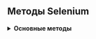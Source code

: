 ## Методы Selenium

<details><summary><b>Основные методы</b></summary>

### Метод get
  
Сообщает браузеру, что нужно открыть сайт по указанной ссылке
```python
driver.get("https://suninjuly.github.io/text_input_task.html")
```  
  
### Метод click

Позволяет найти элемент и нажать на него
```python
option1 = browser.find_element(By.CSS_SELECTOR, "[value='python']").click()
```  
  
### Метод get_attribute  
  
Позволяет узнать значение атрибута элемента. Значение атрибута представляет собой строку. Если значение атрибута отсутствует, то это равносильно значению атрибута равному "false". Если атрибута нет, то метод вернёт значение None.
```python
people_radio = browser.find_element(By.ID, "peopleRule")
people_checked = people_radio.get_attribute("checked")  
```  

### Метод select

Класс **Select** предоставляет полезные методы для взаимодействия с раскрывающимися списками, выбора элементов и многого другого. Вначале нужно инициализировать новый объект, передав в него WebElement с тегом **select**. Далее можно найти любой вариант из списка с помощью метода **select_by_value(value)**
```python
from selenium.webdriver.support.ui import Select
select = Select(browser.find_element(By.TAG_NAME, "select"))
select.select_by_value("1")
```  
Метод **select_by_visible_text("text")** ищет элемент по видимому тексту.

Метод **select.select_by_index(index)** ищет элемент по его индексу или порядковому номеру. Индексация начинается с нуля. 
---
### Работа с элементами типа checkbox и radiobutton
  
Checkbox позволяют выбирать/отключать любой из представленных вариантов, а radiobutton позволяют выбрать только один из вариантов.
  
Оба этих элемента создаются при помощи тега **input** со значением атрибута **type** равным **checkbox** или **radio** соответственно.
```html
<input type="checkbox">
<input type="radio">
``` 
Если checkbox или radiobutton выбран, то у элемента появится новый атрибут **checked** без значения.  
```html
<input type="checkbox" checked>
<input type="radio" checked>
```  
Checkboxes могут иметь как одинаковые, так и разные значения атрибута **name**. Radiobuttons объединяются в группу, где все элементы имеют одинаковые значения атрибута **name**, но разные значения атрибута **value**. Поэтому и те, и другие лучше искать с помощью значения **id** или значения атрибута **value**.  
```html
<input type="radio" name="language" value="python" checked>
<input type="radio" name="language" value="selenium">
```   
Тег **label** используется для того, чтобы сделать кликабельным текст, который отображается рядом с checkbox. Элемент **label** связывается с элементом **input** с помощью атрибута **for**, в котором указывается значение атрибута **id** для элемента **input**
```html
<div>
  <input type="radio" id="python" name="language" checked>
  <label for="python">Python</label>
</div>
```


### Работа со списками
  
Особенности выпадающих списков:
- У каждого элемента списка обычно есть уникальное значение атрибута **value**
- В списках может быть разрешено выбирать как только один, так и несколько вариантов, в зависимости от типа списка
- Визуально списки могут различаться тем, что в одном случае все варианты скрыты в выпадающем меню, а в другом все варианты или их часть видны

```html
<label for="dropdown">Выберите язык программирования:</label>
<select id="dropdown" class="custom-select">
 <option selected>--</option>
 <option value="1">Python</option>
 <option value="2">Java</option>
 <option value="3">JavaScript</option>
</select>
```

Варианты ответа задаются тегом **option**, значение **value** может отсутствовать. Можно отмечать варианты с помощью метода `click()`. Для этого сначала нужно применить метод `click()` для элемента с тегом **select**, чтобы список раскрылся, а затем кликнуть на нужный вариант ответа. Но более удобным способом считается использование специального класса **Select** из библиотеки WebDriver.

